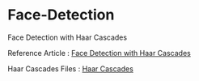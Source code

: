 # Face-Detection
Face Detection with Haar Cascades

Reference Article :  [Face Detection with Haar Cascades](https://towardsdatascience.com/face-detection-with-haar-cascade-727f68dafd08)

Haar Cascades Files : [Haar Cascades](https://github.com/opencv/opencv/tree/master/data/haarcascades)
